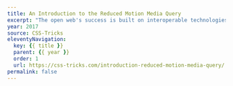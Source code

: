 ```yaml
---
title: An Introduction to the Reduced Motion Media Query
excerpt: "The open web's success is built on interoperable technologies. The ability to control animation now exists alongside important features such as zooming summary, installing extensions, enabling high contrast display, loading custom stylesheets, or disabling JavaScript"
year: 2017
source: CSS-Tricks
eleventyNavigation:
  key: {{ title }}
  parent: {{ year }}
  order: 1
  url: https://css-tricks.com/introduction-reduced-motion-media-query/
permalink: false
---
```

